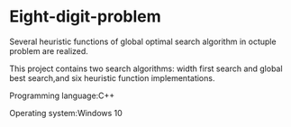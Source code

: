 # Eight-digit-problem
Several heuristic functions of global optimal search algorithm in octuple problem are realized.

This project contains two search algorithms: width first search and global best search,and six heuristic function implementations.

Programming language:C++

Operating system:Windows 10

